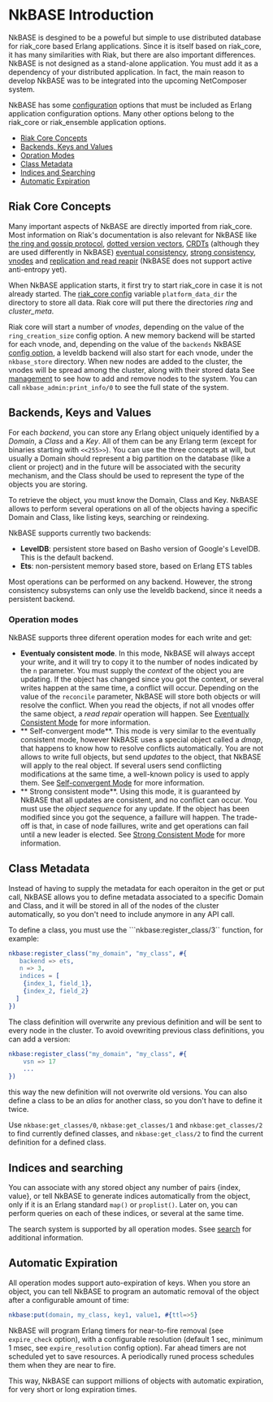 # NkBASE Introduction

NkBASE is desgined to be a poweful but simple to use distributed database for riak_core based Erlang applications. Since it is itself based on riak_core, it has many similarities with Riak, but there are also important differences. NkBASE is not designed as a stand-alone application. You must add it as a dependency of your distributed application. In fact, the main reason to develop NkBASE was to be integrated into the upcoming NetComposer system. 

NkBASE has some [configuration](configuration.md) options that must be included as Erlang application configuration options. Many other options belong to the riak_core or riak_ensemble application options.

* [Riak Core Concepts](#riak-core-concepts)
* [Backends, Keys and Values](#backend-keys-values)
* [Opration Modes](#operation-modes)
* [Class Metadata](#class-metadata)
* [Indices and Searching](#indiced-and-searching)
* [Automatic Expiration](#automatic-expiration)



## Riak Core Concepts

Many important aspects of NkBASE are directly imported from riak_core. Most information on Riak's documentation is also relevant for NkBASE like [the ring and gossip protocol](http://docs.basho.com/riak/latest/theory/concepts/Clusters), [dotted version vectors](http://docs.basho.com/riak/latest/theory/concepts/context/#Dotted-Version-Vectors), [CRDTs](http://docs.basho.com/riak/latest/theory/concepts/crdts/) (although they are used differently in NkBASE) [eventual consistency](http://docs.basho.com/riak/latest/theory/concepts/Eventual-Consistency/), [strong consistency](http://docs.basho.com/riak/latest/theory/concepts/strong-consistency/), [vnodes](http://docs.basho.com/riak/latest/theory/concepts/vnodes/) and [replication and read reapir](http://docs.basho.com/riak/latest/theory/concepts/Replication/) (NkBASE does not support active anti-entropy yet). 

When NkBASE application starts, it first try to start riak_core in case it is not already started. The [riak_core config](config.md) variable ```platform_data_dir``` the directory to store all data. Riak core will put there the directories _ring_ and _cluster_meta_.

Riak core will start a number of _vnodes_, depending on the value of the ```ring_creation_size``` config option. A new memory backend will be started for each vnode, and, depending on the value of the ```backends``` NkBASE [config option](config.md), a leveldb backend will also start for each vnode, under the ```nkbase_store``` directory. When new nodes are added to the cluster, the vnodes will be spread among the cluster, along with their stored data See [management](management.md) to see how to add and remove nodes to the system. You can call ```nkbase_admin:print_info/0``` to see the full state of the system.

## Backends, Keys and Values

For each _backend_, you can store any Erlang object uniquely identified by a _Domain_, a _Class_ and a _Key_. All of them can be any Erlang term (except for binaries starting with ```<<255>>```). You can use the three concepts at will, but usually a Domain should represent a big partition on the database (like a client or project) and in the future will be associated with the security mechanism, and the Class should be used to represent the type of the objects you are storing.

To retrieve the object, you must know the Domain, Class and Key. NkBASE allows to perform several operations on all of the objects having a specific Domain and Class, like listing keys, searching or reindexing.

NkBASE supports currently two backends:
* **LevelDB**: persistent store based on Basho version of Google's LevelDB. This is the default backend.
* **Ets**: non-persistent memory based store, based on Erlang ETS tables

Most operations can be performed on any backend. However, the strong consistency subsystems can only use the leveldb backend, since it needs a persistent backend.

### Operation modes

NkBASE supports three diferent operation modes for each write and get:
* **Eventualy consistent mode**. In this mode, NkBASE will always accept your write, and it will try to copy it to the number of nodes indicated by the ``n`` parameter. You must supply the _context_ of the object you are updating. If the object has changed since you got the context, or several writes happen at the same time, a conflict will occur. Depending on the value of the ```reconcile``` parameter, NkBASE will store both objects or will resolve the conflict. When you read the objects, if not all vnodes offer the same object, a _read repair_ operation will happen. See [Eventually Consistent Mode](eventually_consistent.md) for more information.
* ** Self-convergent mode**. This mode is very similar to the eventually consistent mode, however NkBASE uses a special object called a _dmap_, that happens to know how to resolve conflicts automatically. You are not allows to write full objects, but send _updates_ to the object, that NkBASE will apply to the real object. If several users send conflicting modifications at the same time, a well-known policy is used to apply them. See [Self-convergent Mode](self_convergent.md) for more information.
* ** Strong consistent mode**. Using this mode, it is guaranteed by NkBASE that all updates are consistent, and no conflict can occur. You must use the _object sequence_ for any update. If the object has been modified since you got the sequence, a faillure will happen. The trade-off is that, in case of node faillures, write and get operations can fail until a new leader is elected. See [Strong Consistent Mode](strong_consistent.md) for more information.


## Class Metadata

Instead of having to supply the metadata for each operaiton in the get or put call, NkBASE allows you to define metadata associated to a specific Domain and Class, and it will be stored in all of the nodes of the cluster automatically, so you don't need to include anymore in any API call.

To define a class, you must use the ```nkbase:register_class/3`` function, for example:

```erlang
nkbase:register_class("my_domain", "my_class", #{
   backend => ets,
   n => 3,
   indices = [
    {index_1, field_1},
    {index_2, field_2}
  ]
})
```
      
The class definition will overwrite any previous definition and will be sent to every node in the cluster. To avoid ovewriting previous class definitions, you can add a version:

```erlang
nkbase:register_class("my_domain", "my_class", #{
    vsn => 17
    ...
})
```

this way the new definition will not overwrite old versions. You can also define a class to be an _alias_ for another class, so you don't have to define it twice.
      
Use ```nkbase:get_classes/0```, ```nkbase:get_classes/1``` and ```nkbase:get_classes/2``` to find currently defined classes, and ```nkbase:get_class/2``` to find the current definition for a defined class.
      
      
## Indices and searching

You can associate with any stored object any number of pairs {index, value}, or tell NkBASE to generate indices automatically from the object, only if it is an Erlang standard ```map()``` or ```proplist()```. Later on, you can perform queries on each of these indices, or several at the same time. 

The search system is supported by all operation modes. Ssee [search](search.md) for additional information.


## Automatic Expiration

All operation modes support auto-expiration of keys. When you store an object, you can tell NkBASE to program an automatic removal of the object after a configurable amount of time:

```erlang
nkbase:put(domain, my_class, key1, value1, #{ttl=>5}
```

NkBASE will program Erlang timers for near-to-fire removal (see `expire_check` option), with a configurable resolution (default 1 sec, minimum 1 msec, see `expire_resolution` config option). Far ahead timers are not scheduled yet to save resources. A periodically runed process schedules them when they are near to fire. 

This way, NkBASE can support millions of objects with automatic expiration, for very short or long expiration times.






